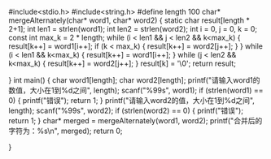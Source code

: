 #include<stdio.h>
#include<string.h>
#define length 100
char* mergeAlternately(char* word1, char* word2) {
    static char result[length * 2+1];
    int len1 = strlen(word1);
    int len2 = strlen(word2);
    int i = 0, j = 0, k = 0;
    const int max_k = 2 * length;
    while (i < len1 && j < len2 && k<max_k)
    {
        result[k++] = word1[i++];
        if (k < max_k)
        {
            result[k++] = word2[j++];
       }
    }
    while (i < len1 && k<max_k)
    {
        result[k++] = word1[i++];
    }
    while (j < len2 && k<max_k)
    {
        result[k++] = word2[j++];
    }
    result[k] = '\0';
    return result;

}
int main()
{
    char word1[length];
    char word2[length];
    printf("请输入word1的数值，大小在1到%d之间", length);
    scanf("%99s", word1);
    if (strlen(word1) == 0)
    {
        printf("错误");
        return 1;
    }
    printf("请输入word2的值，大小在1到%d之间", length);
    scanf("%99s", word2);
    if (strlen(word2) == 0)
    {
        printf("错误");
        return 1;
    }
    char* merged = mergeAlternately(word1, word2);
    printf("合并后的字符为：%s\n", merged);
    return 0;

}

